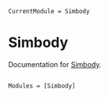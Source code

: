 ```@meta
CurrentModule = Simbody
```

# Simbody

Documentation for [Simbody](https://github.com/halleysfifthinc/Simbody.jl).

```@index
```

```@autodocs
Modules = [Simbody]
```
